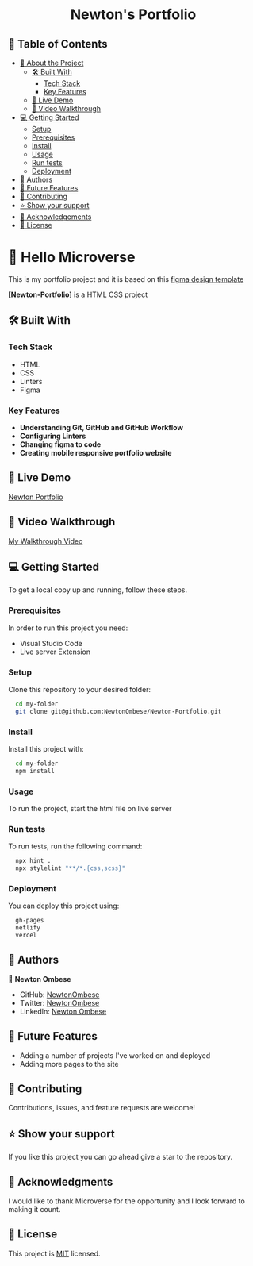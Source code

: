 <a name="readme-top"></a>

<div align="center">

  # Newton's Portfolio

</div>

## 📗 Table of Contents

- [📖 About the Project](#about-project)
  - [🛠 Built With](#built-with)
    - [Tech Stack](#tech-stack)
    - [Key Features](#key-features)
  - [🚀 Live Demo](#live-demo)
  - [🎥 Video Walkthrough](#video-walkthrough)
- [💻 Getting Started](#getting-started)
  - [Setup](#setup)
  - [Prerequisites](#prerequisites)
  - [Install](#install)
  - [Usage](#usage)
  - [Run tests](#run-tests)
  - [Deployment](#deployment)
- [👥 Authors](#authors)
- [🔭 Future Features](#future-features)
- [🤝 Contributing](#contributing)
- [⭐️ Show your support](#support)
- [🙏 Acknowledgements](#acknowledgements)
- [📝 License](#license)

# 📖 Hello Microverse <a name="about-project"></a>

This is my portfolio project and it is based on this [figma design template](https://www.figma.com/file/l7SqJ3ZfkAKih9sFxvWSR4/Microverse-Student-Project-1?type=design&node-id=1%3A468&t=xXyykUGnkrECRyDy-1)

**[Newton-Portfolio]** is a HTML CSS project

## 🛠 Built With <a name="built-with"></a>

### Tech Stack <a name="tech-stack"></a>

- HTML
- CSS
- Linters
- Figma

### Key Features <a name="key-features"></a>
- **Understanding Git, GitHub and GitHub Workflow**
- **Configuring Linters**
- **Changing figma to code**
- **Creating mobile responsive portfolio website**

## 🚀 Live Demo <a name="live-demo"></a>

[Newton Portfolio](https://newtonombese.github.io/Newton-Portfolio/)

## 🎥 Video Walkthrough <a name="video-walkthrough"></a>
[My Walkthrough Video](https://www.loom.com/share/afdb6ef0365d4229ad460aedda5d864f?sid=24a0aff4-1a91-438d-836c-0197f7136b30)

## 💻 Getting Started <a name="getting-started"></a>

To get a local copy up and running, follow these steps.

### Prerequisites

In order to run this project you need:

- Visual Studio Code
- Live server Extension

### Setup

Clone this repository to your desired folder:

```sh
  cd my-folder
  git clone git@github.com:NewtonOmbese/Newton-Portfolio.git
```

### Install

Install this project with:

```sh
  cd my-folder
  npm install
```

### Usage

To run the project, start the html file on live server

### Run tests

To run tests, run the following command:
```sh
  npx hint .
  npx stylelint "**/*.{css,scss}"
```

### Deployment

You can deploy this project using:

```sh
  gh-pages
  netlify
  vercel
```

## 👥 Authors <a name="authors"></a>

👤 **Newton Ombese**

- GitHub: [NewtonOmbese](https://github.com/NewtonOmbese)
- Twitter: [NewtonOmbese](https://twitter.com/NewtonOmbese)
- LinkedIn: [Newton Ombese](https://www.linkedin.com/in/newton-ombese-570862210/)


## 🔭 Future Features <a name="future-features"></a>

- Adding a number of projects I've worked on and deployed
- Adding more pages to the site

## 🤝 Contributing <a name="contributing"></a>

Contributions, issues, and feature requests are welcome!

## ⭐️ Show your support <a name="support"></a>

If you like this project you can go ahead give a star to the repository.


## 🙏 Acknowledgments <a name="acknowledgements"></a>

I would like to thank Microverse for the opportunity and I look forward to making it count.

## 📝 License <a name="license"></a>

This project is [MIT](./MIT.md) licensed.

